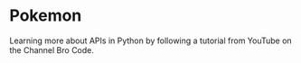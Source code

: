# Pokemon
 Learning more about APIs in Python by following a tutorial from YouTube on the Channel Bro Code.
